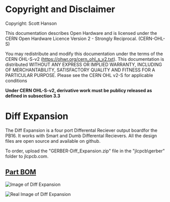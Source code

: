 # Copyright and Disclaimer
Copyright: Scott Hanson

This documentation describes Open Hardware and is licensed under the CERN Open Hardware Licence Version 2 - Strongly Reciprocal. (CERN-OHL-S)

You may redistribute and modify this documentation under the terms of the CERN OHL-S-v2 (https://ohwr.org/cern_ohl_s_v2.txt). This documentation is distributed WITHOUT ANY EXPRESS OR IMPLIED WARRANTY, INCLUDING OF MERCHANTABILITY, SATISFACTORY QUALITY AND FITNESS FOR A PARTICULAR PURPOSE. Please see the CERN OHL v2-S for applicable conditions

**Under CERN OHL-S-v2, derivative work must be publicy released as defined in subsection 3.3**

# Diff Expansion

The Diff Expansion is a four port Differental Reciever output boardfor the PB16. It works with Smart and Dumb Differental Recievers. All the design files are open source and available on github.

To order, upload the "GERBER-Diff_Expansion.zip" file in the "jlcpcb\gerber" folder to jlcpcb.com.

## [Part BOM](https://github.com/computergeek1507/PB_16/raw/master/Diff_Expansion/Diff_Expansion.ods)

![Image of Diff Expansion](https://github.com/computergeek1507/PB_16/raw/master/Diff_Expansion/Diff_Expansion.png)

![Real Image of Diff Expansion](https://github.com/computergeek1507/PB_16/raw/master/Diff_Expansion/IMG_20200108_222439.jpg)


